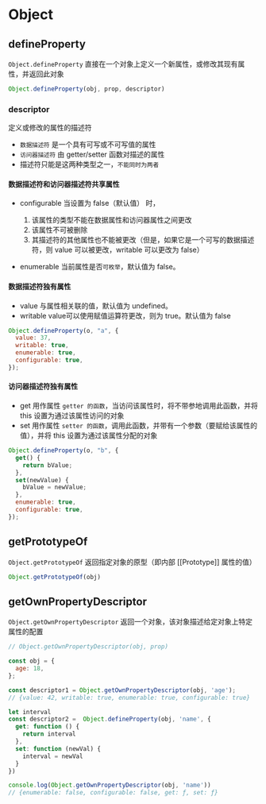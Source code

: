 # Object

## defineProperty
`Object.defineProperty`
直接在一个对象上定义一个新属性，或修改其现有属性，并返回此对象
```js
Object.defineProperty(obj, prop, descriptor)
```

### descriptor
定义或修改的属性的描述符
* `数据描述符` 是一个具有可写或不可写值的属性
* `访问器描述符` 由 getter/setter 函数对描述的属性
* 描述符只能是这两种类型之一，`不能同时为两者`

#### 数据描述符和访问器描述符共享属性


* configurable 当设置为 false（默认值） 时，
  1. 该属性的类型不能在数据属性和访问器属性之间更改
  2. 该属性不可被删除
  3. 其描述符的其他属性也不能被更改（但是，如果它是一个可写的数据描述符，则 value 可以被更改，writable 可以更改为 false）

* enumerable 当前属性是否`可枚举`，默认值为 false。

#### 数据描述符独有属性

* value 与属性相关联的值，默认值为 undefined。
* writable value可以使用赋值运算符更改，则为 true。默认值为 false

```js
Object.defineProperty(o, "a", {
  value: 37,
  writable: true,
  enumerable: true,
  configurable: true,
});
```

#### 访问器描述符独有属性

* get 用作属性 `getter 的函数`，当访问该属性时，将不带参地调用此函数，并将 this 设置为通过该属性访问的对象
* set 用作属性 `setter 的函数`，调用此函数，并带有一个参数（要赋给该属性的值），并将 this 设置为通过该属性分配的对象

```js
Object.defineProperty(o, "b", {
  get() {
    return bValue;
  },
  set(newValue) {
    bValue = newValue;
  },
  enumerable: true,
  configurable: true,
});
```
## getPrototypeOf
`Object.getPrototypeOf`
返回指定对象的原型（即内部 [[Prototype]] 属性的值）
```js
Object.getPrototypeOf(obj)
```


## getOwnPropertyDescriptor
`Object.getOwnPropertyDescriptor`
返回一个对象，该对象描述给定对象上特定属性的配置
```js
// Object.getOwnPropertyDescriptor(obj, prop)

const obj = {
  age: 18,
};

const descriptor1 = Object.getOwnPropertyDescriptor(obj, 'age');
// {value: 42, writable: true, enumerable: true, configurable: true}

let interval 
const descriptor2 =  Object.defineProperty(obj, 'name', {
  get: function () {
    return interval
  },
  set: function (newVal) {
    interval = newVal
  }
})

console.log(Object.getOwnPropertyDescriptor(obj, 'name'))
// {enumerable: false, configurable: false, get: ƒ, set: ƒ}
```
